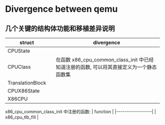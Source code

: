 # Divergence between qemu

## 几个关键的结构体功能和移植差异说明
| struct           |  | divergence                                                                              |
|------------------|--|-----------------------------------------------------------------------------------------|
| CPUState         |  |                                                                                         |
| CPUClass         |  | 在函数 x86_cpu_common_class_init 中已经知道注册的函数, 可以将其直接定义为一个静态函数集 |
| TranslationBlock |  |
| CPUX86State      |  |
| X86CPU           |  |


x86_cpu_common_class_init 中注册的函数:
| function         |
|------------------|
| x86_cpu_tlb_fill |
